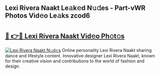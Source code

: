 ## Lexi Rivera Naakt Le𝚊k𝚎d N𝚞𝚍es - Part-vWR Photos Vid𝚎o Le𝚊ks zcod6

# <h2><a href="http://fb9lrif.evod.top/?m=Lexi+Rivera+Naakt">🔗 👉🔴 Lexi Rivera Naakt Vid𝚎o Ph𝚘t𝚘s</a></h2>

[![Lexi Rivera Naakt N𝚞d𝚎s](https://i.imgur.com/8V9OHl7.gif)](http://fb9lrif.evod.top/?m=Lexi+Rivera+Naakt)
Online personality Lexi Rivera Naakt sharing dance and lifestyle content. Innovative designer Lexi Rivera Naakt, known for their creative vision and contributions to the world of fashion and design. 
